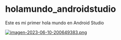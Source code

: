 # holamundo_androidstudio
Este es mi primer hola mundo en Android Studio


[![imagen-2023-06-10-200649383.png](https://i.postimg.cc/JzsgSc6G/imagen-2023-06-10-200649383.png)](https://postimg.cc/bZj3tbjh)
